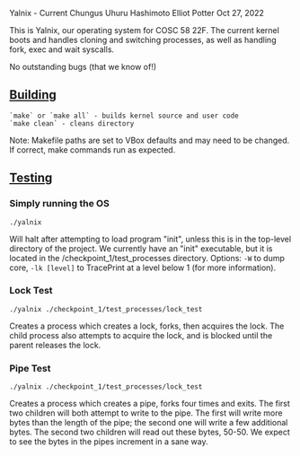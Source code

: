 Yalnix - Current Chungus
Uhuru Hashimoto
Elliot Potter
Oct 27, 2022

This is Yalnix, our operating system for COSC 58 22F. The current kernel boots and handles cloning and switching processes,
as well as handling fork, exec and wait syscalls.

No outstanding bugs (that we know of!)

## <ins> Building </ins>

    `make` or `make all` - builds kernel source and user code
    `make clean` - cleans directory

Note: Makefile paths are set to VBox defaults and may need to be changed. If correct, make commands run as expected.

## <ins> Testing </ins>

### Simply running the OS
```
./yalnix
```
Will halt after attempting to load program "init", unless this is in the top-level directory of the project.
We currently have an "init" executable, but it is located in the /checkpoint_1/test_processes directory.
Options: `-W` to dump core, `-lk [level]` to TracePrint at a level below 1 (for more information).

### Lock Test
```
./yalnix ./checkpoint_1/test_processes/lock_test
```
Creates a process which creates a lock, forks, then acquires the lock. The child process also attempts to acquire the lock,
and is blocked until the parent releases the lock.

### Pipe Test
```
./yalnix ./checkpoint_1/test_processes/lock_test
```
Creates a process which creates a pipe, forks four times and exits. The first two children will both attempt to write to
the pipe. The first will write more bytes than the length of the pipe; the second one will write a few additional bytes.
The second two children will read out these bytes, 50-50. We expect to see the bytes in the pipes increment in a sane way.